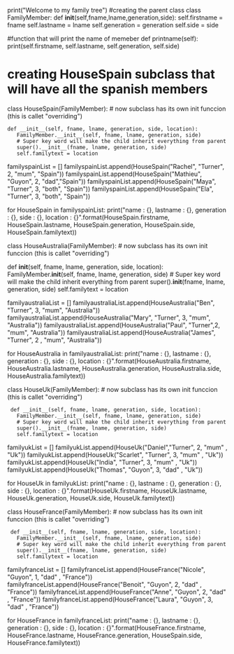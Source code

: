 print("Welcome to my family tree")
#creating the parent class
class FamilyMember:
    def __init__(self,fname,lname,generation,side):
        self.firstname = fname
        self.lastname = lname
        self.generation = generation
        self.side = side 

#function that will print the name of memeber
    def printname(self):
        print(self.firstname, self.lastname, self.generation, self.side)
# creating HouseSpain subclass that will have all the spanish members
class HouseSpain(FamilyMember):
    # now subclass has its own init funccion (this is callet "overriding")

    def __init__(self, fname, lname, generation, side, location):
       FamilyMember.__init__(self, fname, lname, generation, side)
       # Super key word will make the child inherit everything from parent
       super().__init__(fname, lname, generation, side)
       self.familytext = location
    
    

familyspainList = []
familyspainList.append(HouseSpain("Rachel", "Turner", 2, "mum", "Spain"))
familyspainList.append(HouseSpain("Mathieu", "Guyon", 2, "dad","Spain"))
familyspainList.append(HouseSpain("Maya", "Turner", 3, "both", "Spain"))
familyspainList.append(HouseSpain("Ela", "Turner", 3, "both", "Spain"))

for HouseSpain in familyspainList:
    print("name : {}, lastname : {}, generation : {}, side : {}, location : {}".format(HouseSpain.firstname, HouseSpain.lastname, HouseSpain.generation, HouseSpain.side, HouseSpain.familytext))

class HouseAustralia(FamilyMember):
    # now subclass has its own init funccion (this is callet "overriding")

   def __init__(self, fname, lname, generation, side, location):
       FamilyMember.__init__(self, fname, lname, generation, side)
       # Super key word will make the child inherit everything from parent
       super().__init__(fname, lname, generation, side)
       self.familytext = location
    


familyaustraliaList = []
familyaustraliaList.append(HouseAustralia("Ben", "Turner", 3, "mum", "Australia"))
familyaustraliaList.append(HouseAustralia("Mary", "Turner", 3, "mum", "Australia"))
familyaustraliaList.append(HouseAustralia("Paul", "Turner",2, "mum", "Australia"))
familyaustraliaList.append(HouseAustralia("James", "Turner", 2 , "mum", "Australia"))

for HouseAustralia in familyaustraliaList:
     print("name : {}, lastname : {}, generation : {}, side : {}, location : {}".format(HouseAustralia.firstname, HouseAustralia.lastname, HouseAustralia.generation, HouseAustralia.side, HouseAustralia.familytext))

class HouseUk(FamilyMember):
    # now subclass has its own init funccion (this is callet "overriding")

     def __init__(self, fname, lname, generation, side, location):
       FamilyMember.__init__(self, fname, lname, generation, side)
       # Super key word will make the child inherit everything from parent
       super().__init__(fname, lname, generation, side)
       self.familytext = location
   

familyukList = []
familyukList.append(HouseUk("Daniel","Turner", 2, "mum" ,  "Uk"))
familyukList.append(HouseUk("Scarlet", "Turner", 3, "mum" , "Uk"))
familyukList.append(HouseUk("India", "Turner", 3, "mum" , "Uk"))
familyukList.append(HouseUk("Thomas", "Guyon", 3, "dad" , "Uk"))

for HouseUk in familyukList:
     print("name : {}, lastname : {}, generation : {}, side : {}, location : {}".format(HouseUk.firstname, HouseUk.lastname, HouseUk.generation, HouseUk.side, HouseUk.familytext))

class HouseFrance(FamilyMember):
    # now subclass has its own init funccion (this is callet "overriding")

     def __init__(self, fname, lname, generation, side, location):
       FamilyMember.__init__(self, fname, lname, generation, side)
       # Super key word will make the child inherit everything from parent
       super().__init__(fname, lname, generation, side)
       self.familytext = location
    
    

familyfranceList = []
familyfranceList.append(HouseFrance("Nicole", "Guyon", 1, "dad" ,  "France"))
familyfranceList.append(HouseFrance("Benoit", "Guyon",  2, "dad" , "France"))
familyfranceList.append(HouseFrance("Anne", "Guyon",  2, "dad" , "France"))
familyfranceList.append(HouseFrance("Laura", "Guyon", 3, "dad" ,  "France"))

for HouseFrance in familyfranceList:
     print("name : {}, lastname : {}, generation : {}, side : {}, location : {}".format(HouseFrance.firstname, HouseFrance.lastname, HouseFrance.generation, HouseSpain.side, HouseFrance.familytext))



